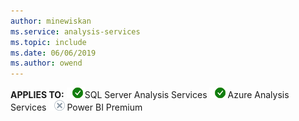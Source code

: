 ```yaml
---
author: minewiskan
ms.service: analysis-services  
ms.topic: include
ms.date: 06/06/2019
ms.author: owend
---
```


**APPLIES TO:** ![yes](media/yes.png)SQL Server Analysis Services ![yes](media/yes.png)Azure Analysis Services ![no](media/no.png)Power BI Premium